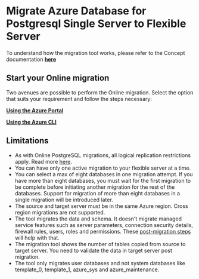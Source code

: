 # Migrate Azure Database for Postgresql Single Server to Flexible Server

To understand how the migration tool works, please refer to the Concept documentation [**here**](https://learn.microsoft.com/azure/postgresql/migrate/concepts-single-to-flexible)

## Start your Online migration
Two avenues are possible to perform the Online migration. Select the option that suits your requirement and follow the steps necessary:

[**Using the Azure Portal**](./single2flexibleonline-migrate-using-the-azure-portal.md)

[**Using the Azure CLI**](./single2flexibleonline-migrate-using-the-azure-cli.md)

## Limitations

* As with Online PostgreSQL migrations, all logical replication restrictions apply. Read more [here](https://www.postgresql.org/docs/current/logical-replication-restrictions.html).
* You can have only one active migration to your flexible server at a time.
* You can select a max of eight databases in one migration attempt. If you have more than eight databases, you must wait for the first migration to be complete before initiating another migration for the rest of the databases. Support for migration of more than eight databases in a single migration will be introduced later.
* The source and target server must be in the same Azure region. Cross region migrations are not supported.
* The tool migrates the data and schema. It doesn't migrate managed service features such as server parameters, connection security details, firewall rules, users, roles and permissions. These [post-migration steps](https://learn.microsoft.com/azure/postgresql/migrate/concepts-single-to-flexible#post-migration) will help with that.
* The migration tool shows the number of tables copied from source to target server. You need to validate the data in target server post migration.
* The tool only migrates user databases and not system databases like template_0, template_1, azure_sys and azure_maintenance.